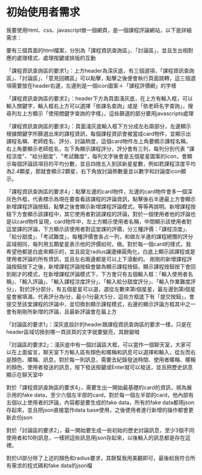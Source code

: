 # 初始使用者需求
我要使用html、css、javascript做一個網頁，是一個課程評論網站，以下是詳細需求：

要有三個頁面的html檔案，分別為「課程資訊查詢區」、「討論區」，並且生出相對應的處理樣式、處理按鍵或排版的互動

「課程資訊查詢區的要求1」：上方header為深灰底，有三個選項，「課程資訊查詢區」、「討論區」、「意見回饋區」可以點擊，點擊之後便會執行頁面跳轉，這三個選項需要放在header右邊，左邊則是一個icon圖案＋「課程評價網」的字樣

「課程資訊查詢區的要求2」：header下方為頁面淺灰底，在上方有輸入框，可以輸入關鍵字，輸入框右上方可以選擇「依課名查詢」或是「依老師名字查詢」，搜尋列左上方顯示「使用關鍵字查詢的字樣」，這些篩選的部分要用javascripts處理

「課程資訊查詢區的要求3」：頁面淺灰底輸入框下方分成左右兩部分，左邊顯示根據關鍵字所篩選出來的課程資訊，每個課程資訊會被當成card物件，並顯示出課程名稱、老師姓名、評分、討論熱度，這個card物件左上角要顯示課程名稱，右上角要顯示老師姓名，左下角顯示課程評分，評分會有三列，每列分別代表 "課程涼度"、"給分甜度"、"考試難度"，每列文字後會是五個星星圖案的icon，會顯示每個評論該項目的平均分數，並且四捨五入到該新星星數，例如若課程涼度平均為2.4顆星，那就會顯示2顆星，右下角放討論熱數量並以數字和討論度icon顯示。

「課程資訊查詢區的要求4」：點擊左邊的card物件，左邊的card物件會多一個深灰色外框，代表標示為現在要查看該課程的評論資訊，點擊後右半邊最上方會顯示新增課程評論按鈕，點擊之後會顯示新增課程評論模式，等等再說明。新增課程按鈕下方會顯示該課程中，其它使用者對該課程的評論，對於一個使用者他的評論也是以card物件呈現，card物件中，左上方顯示使用者名稱，中間顯示該使用者對這堂課的評論，下方顯示該使用者對這堂課的評價，分三種評價：「課程涼度」、「給分甜度」、「考試難度」，每種評價會各占一列，和做左半邊的課程總攬的評分區域相同，每列用五顆星星表示他的評價如何，做。對於每一個card的樣式，我希望他都是白底來顯示的，並且設定radius讓邊緣圓角化，白底上顯示該課程或是使用者評論的所有資訊，並且左右兩邊都是可以上下滾動的。
剛剛的新增課程評論按鈕按下之後，新增課程評論按鈕會變為顯示課程按鈕，顯示課程按鈕按下會回到剛才的模式，在新增課程評論模式下，下方會只有五個輸入框：「輸入使用者名稱」、「輸入評論」、「輸入課程涼度評分」、「輸入給分甜度評分」、「輸入作業難度評分」，對於評分部分，有五個星星可以選，選從左數來第i個星星，最左邊到第i個星星會被填滿，代表評分為i分，最小1分最大5分，這些方框底下有「提交按鈕」，會提交至該堂課程的評論中，並切換到顯示課程模式，右邊的顯示評論方框其中之一會有剛剛所新增的評論，且最新評論會在最上方


「討論區的要求1」：深灰底設計的header跟課程資訊查詢區的要求一樣，只是在header區域切換到哪一頁該頁的文字就要變亮，其餘變暗

「討論區的要求2」：淺灰底中有一個討論區大框，可以當作一個聊天室，大家可以在上面留言，聊天室下方輸入區有顏色和暱稱和訊息可以選擇和輸入，從左而右是顏色、暱稱、訊息，對於每一則訊息，需要去紀錄發送時間、使用者暱稱、暱稱的顏色、使用者發送的訊息，按下發送按鍵或Enter就可以發送，並且把歷史訊息顯示在聊天室中

對於「課程資訊查詢區的要求4」，需要生出一開始最基礎的card的資訊，視為展示用的fake data，至少六個左半部的card，對於每一個左半部的card，他內部有五個以上使用者的評論，內容都是要生成的fake data，所有的fake data都用json存起來，並且把json直接當作data base使用，之後使用者進行新增的操作都會更新此份json

對於「討論區的要求2」，最一開始要生成一些初始的歷史討論訊息，至少3個不同使用者和10則訊息，一樣把這些訊息用json存起來，以後輸入的訊息都是存在這裡。

對於UI部分除了上述的顏色和radius要求，其餘幫我用美觀即可，最後給我符合所有需求的程式碼和fake data的json檔 

